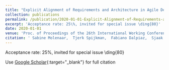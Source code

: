 ```yaml
---
title: "Explicit Alignment of Requirements and Architecture in Agile Development"
collection: publications
permalink: /publication/2020-01-01-Explicit-Alignment-of-Requirements-and-Architecture-in-Agile-Development
excerpt: 'Acceptance rate: 25\%, invited for special issue \ding{80}'
date: 2020-01-01
venue: 'Proc. of Proceedings of the 26th International Working Conference on Requirements Engineering: Foundation for Software Quality (REFSQ 2020)'
citation: ' Sabine Molenaar,  Tjerk Spijkman,  Fabiano Dalpiaz,  Sjaak Brinkkemper, &quot;Explicit Alignment of Requirements and Architecture in Agile Development.&quot; Proc. of Proceedings of the 26th International Working Conference on Requirements Engineering: Foundation for Software Quality (REFSQ 2020), 2020.'
---
```

Acceptance rate: 25\%, invited for special issue \ding{80}

Use [Google Scholar](https://scholar.google.com/scholar?q=Explicit+Alignment+of+Requirements+and+Architecture+in+Agile+Development){:target="_blank"} for full citation